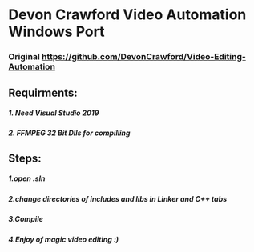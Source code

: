 # Devon Crawford Video Automation Windows Port
### Original https://github.com/DevonCrawford/Video-Editing-Automation
## Requirments:
##### 1. Need  Visual Studio 2019 
##### 2. FFMPEG 32 Bit Dlls for compilling 

## Steps:
##### 1.open .sln 
##### 2.change directories of includes and libs in Linker and C++ tabs
##### 3.Compile
##### 4.Enjoy of magic video editing :)
